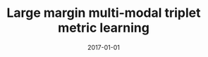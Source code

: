 ---
title: "Large margin multi-modal triplet metric learning"
collection: publications
permalink: /publication/2017-01-01-Large-margin-multi-modal-triplet-metric-learning
date: 2017-01-01
venue: 'In the proceedings of 2017 12th IEEE International Conference on Automatic Face and Gesture Recognition (FG 2017)'
citation: ' Xing Di,  Vishal Patel, &quot;Large margin multi-modal triplet metric learning.&quot; In the proceedings of 2017 12th IEEE International Conference on Automatic Face and Gesture Recognition (FG 2017), 2017.'
---